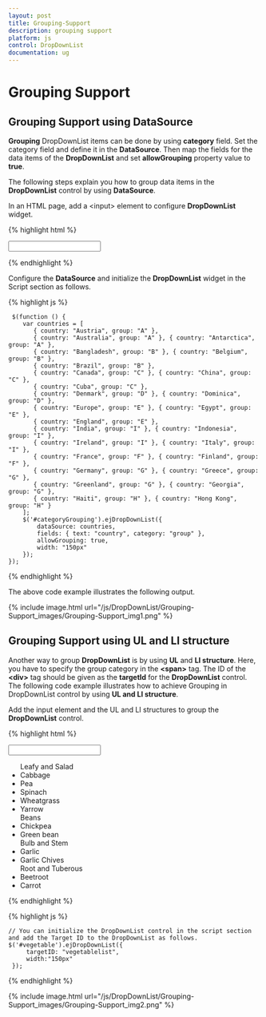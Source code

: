 ```yaml
---
layout: post
title: Grouping-Support
description: grouping support
platform: js
control: DropDownList
documentation: ug
---
```


# Grouping Support

## Grouping Support using DataSource

**Grouping** DropDownList items can be done by using **category** field. Set the category field and define it in the **DataSource**. Then map the fields for the data items of the **DropDownList** and set **allowGrouping** property value to **true**.

The following steps explain you how to group data items in the **DropDownList** control by using **DataSource**.

In an HTML page, add a &lt;input&gt; element to configure **DropDownList** widget.

{% highlight html %}

<input type="text" id="categoryGrouping" />     

{% endhighlight %}

Configure the **DataSource** and initialize the **DropDownList** widget in the Script section as follows.

{% highlight js %}

     $(function () {
        var countries = [
           { country: "Austria", group: "A" },
           { country: "Australia", group: "A" }, { country: "Antarctica", group: "A" },
           { country: "Bangladesh", group: "B" }, { country: "Belgium", group: "B" },
           { country: "Brazil", group: "B" },
           { country: "Canada", group: "C" }, { country: "China", group: "C" },
           { country: "Cuba", group: "C" },
           { country: "Denmark", group: "D" }, { country: "Dominica", group: "D" },
           { country: "Europe", group: "E" }, { country: "Egypt", group: "E" },
           { country: "England", group: "E" },
           { country: "India", group: "I" }, { country: "Indonesia", group: "I" },
           { country: "Ireland", group: "I" }, { country: "Italy", group: "I" },
           { country: "France", group: "F" }, { country: "Finland", group: "F" },
           { country: "Germany", group: "G" }, { country: "Greece", group: "G" },
           { country: "Greenland", group: "G" }, { country: "Georgia", group: "G" },
           { country: "Haiti", group: "H" }, { country: "Hong Kong", group: "H" }
        ];
        $('#categoryGrouping').ejDropDownList({
            dataSource: countries,
            fields: { text: "country", category: "group" },
            allowGrouping: true,
            width: "150px"
        });
    });

{% endhighlight %}

The above code example illustrates the following output.

{% include image.html url="/js/DropDownList/Grouping-Support_images/Grouping-Support_img1.png" %}

## Grouping Support using UL and LI structure

Another way to group **DropDownList** is by using **UL** and **LI structure**. Here, you have to specify the group category in the **&lt;span&gt;** tag. The ID of the **&lt;div&gt;** tag should be given as the **targetId** for the **DropDownList** control. The following code example illustrates how to achieve Grouping in DropDownList control by using **UL and LI structure**.

Add the input element and the UL and LI structures to group the **DropDownList** control.

{% highlight html %}

<input type="text" id="vegetable" />
<div id="vegetablelist">
    <ul>
        <span>Leafy and Salad</span>
        <li>Cabbage</li>
        <li>Pea</li>
        <li>Spinach</li>
        <li>Wheatgrass</li>
        <li>Yarrow </li>
        <span>Beans</span>
        <li>Chickpea</li>
        <li>Green bean</li> 
         <span>Bulb and Stem</span>
        <li>Garlic</li>
        <li>Garlic Chives</li>
         <span>Root and Tuberous</span>
        <li>Beetroot</li>
        <li>Carrot</li>
    </ul>
</div>
         
{% endhighlight %}

{% highlight js %}

    // You can initialize the DropDownList control in the script section and add the Target ID to the DropDownList as follows.
    $('#vegetable').ejDropDownList({
         targetID: "vegetablelist",
         width:"150px"
     });

{% endhighlight %}

{% include image.html url="/js/DropDownList/Grouping-Support_images/Grouping-Support_img2.png" %}

